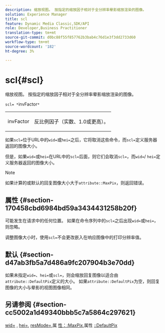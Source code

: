 ```yaml
---
description: 缩放视图。 按指定的缩放因子相对于全分辨率晕影缩放渲染的图像。
solution: Experience Manager
title: scl
feature: Dynamic Media Classic,SDK/API
role: Developer,Business Practitioner
translation-type: tm+mt
source-git-commit: d0bc88f55f857762b3bab4c76d1e3f3dd2733d60
workflow-type: tm+mt
source-wordcount: '182'
ht-degree: 3%

---
```



# scl{#scl}

缩放视图。 按指定的缩放因子相对于全分辨率晕影缩放渲染的图像。

`scl= *`invFactor`*`

<table id="simpletable_EFE352FA8EF14197B6934783A2883451"> 
 <tr class="strow"> 
  <td class="stentry"> <p><span class="codeph"> <span class="varname"> invFactor</span> </span> </p></td> 
  <td class="stentry"> <p>反比例因子（实数、1.0或更高）。 </p></td> 
 </tr> 
</table>

如果`scl=`位于URL中的`wid=`或`hei=`之后，它将取消这些命令，而`scl=`定义服务器返回的图像大小。

但是，如果`wid=`或`hei=`在URL中的`scl=`后面，则它们会取消`scl=`，而`wid=`/ `hei=`定义服务器返回的图像大小。

>[!NOTE]
>
>如果计算的或默认的回复图像大小大于`attribute::MaxPix`，则返回错误。

## 属性 {#section-170458cbd6984bd59a3434431258b20f}

可能发生在请求中的任何位置。 如果在命令序列中的`scl=`之后出现`wid=`或`hei=`，则忽略。

调整图像大小时，使用`scl=`不会更改嵌入在响应图像中的打印分辨率值。

## 默认 {#section-d47ab3fb5a7d486a9fc207904b3e70dd}

如果未指定`wid=`、`hei=`或`scl=`，则会缩放回复图像以适合由`attribute::DefaultPix`定义的大小。 如果`attribute::DefaultPix`为空，则回复图像的大小与晕影的视图图像相同。

## 另请参阅 {#section-cc5002a1d49340bbb5c7a5864c297621}

[wid=](../../../../../ir-api/http-protocol/image-rendering-api-ref/c-ir-http-protocol-ref/c-ir-http-protocol-command-reference/r-ir-wid.md#reference-b7e691b0624941168c94b2749ae233ec) , [hei=](../../../../../ir-api/http-protocol/image-rendering-api-ref/c-ir-http-protocol-ref/c-ir-http-protocol-command-reference/r-ir-hei.md#reference-1c08f60365a94417a39867c09cac5478), [resMode=,](../../../../../ir-api/http-protocol/image-rendering-api-ref/c-ir-http-protocol-ref/c-ir-http-protocol-command-reference/r-ir-http-resmode.md#reference-851a5b636f8948cfb11456c9b7dab0d3)属 [性：:MaxPix](../../../../../ir-api/material-cat/image-rendering-api-ref/c-ir-material-catalog/c-ir-attributes-reference/r-ir-maxpix.md#reference-569f186bbc2840a6bd3cffa8ff3e7657),属性 [::DefaultPix](../../../../../ir-api/material-cat/image-rendering-api-ref/c-ir-material-catalog/c-ir-attributes-reference/r-ir-defaultpix.md#reference-102c98f9b5d24d2aaaeb756653fb0e6f)
